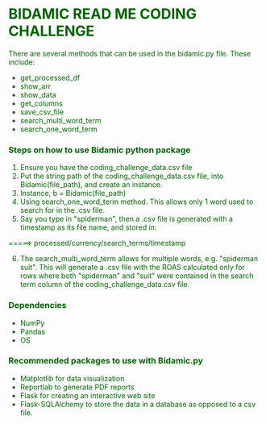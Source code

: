# <font color=darkgreen>BIDAMIC READ ME CODING CHALLENGE</color>

There are several methods that can be used in the bidamic.py file. These include:

- get_processed_df
- show_arr
- show_data
- get_columns
- save_csv_file
- search_multi_word_term
- search_one_word_term

### Steps on how to use Bidamic python package
1. Ensure you have the coding_challenge_data.csv file
2. Put the string path of the coding_challenge_data.csv file, into Bidamic(file_path), and create an instance.
3. Instance, b = Bidamic(file_path)
4. Using search_one_word_term method. This allows only 1 word used to search for in the .csv file.
5. Say you type in "spiderman", then a .csv file is generated with a timestamp as its file name, and stored in:

 =====> processed/currency/search_terms/timestamp

6. The search_multi_word_term allows for multiple words, e.g. "spiderman suit". This will generate a .csv file with the ROAS calculated only for rows where both "spiderman" and "suit" were contained in the search term column of the coding_challenge_data.csv file.


### Dependencies
- NumPy
- Pandas
- OS






### Recommended packages to use with Bidamic.py

- Matplotlib for data visualization
- Reportlab to generate PDF reports
- Flask for creating an interactive web site
- Flask-SQLAlchemy to store the data in a database as opposed to a csv file.


```python

```
